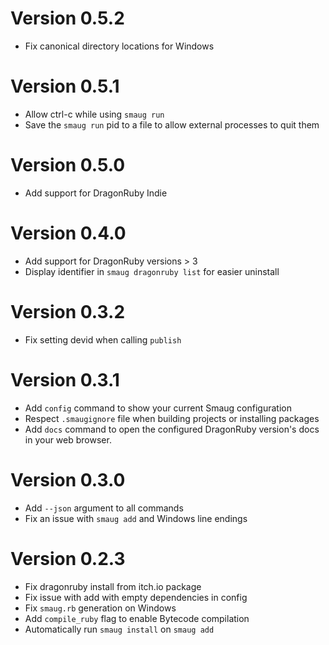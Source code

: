 # Version 0.5.2

* Fix canonical directory locations for Windows

# Version 0.5.1

* Allow ctrl-c while using `smaug run`
* Save the `smaug run` pid to a file to allow external processes to quit them
# Version 0.5.0

* Add support for DragonRuby Indie

# Version 0.4.0

* Add support for DragonRuby versions > 3
* Display identifier in `smaug dragonruby list` for easier uninstall

# Version 0.3.2

* Fix setting devid when calling `publish`

# Version 0.3.1

* Add `config` command to show your current Smaug configuration
* Respect `.smaugignore` file when building projects or installing packages
* Add `docs` command to open the configured DragonRuby version's docs in your web browser.

# Version 0.3.0

* Add `--json` argument to all commands
* Fix an issue with `smaug add` and Windows line endings

# Version 0.2.3

* Fix dragonruby install from itch.io package
* Fix issue with add with empty dependencies in config
* Fix `smaug.rb` generation on Windows
* Add `compile_ruby` flag to enable Bytecode compilation
* Automatically run `smaug install` on `smaug add`
